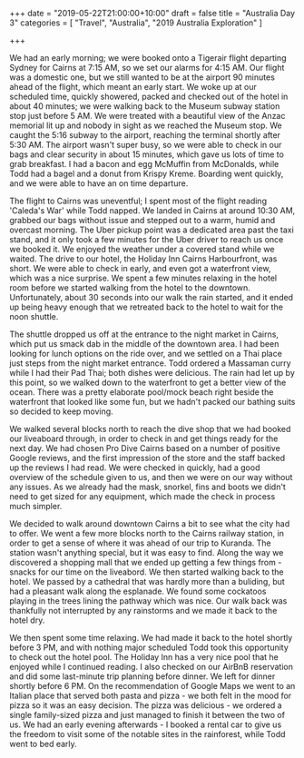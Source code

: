 +++
date = "2019-05-22T21:00:00+10:00"
draft = false
title = "Australia Day 3"
categories = [ "Travel", "Australia", "2019 Australia Exploration" ]

+++

We had an early morning; we were booked onto a Tigerair flight departing Sydney for Cairns at 7:15 AM, so we set our alarms for 4:15 AM. Our flight was a domestic one, but we still wanted to be at the airport 90 minutes ahead of the flight, which meant an early start. We woke up at our scheduled time, quickly showered, packed and checked out of the hotel in about 40 minutes; we were walking back to the Museum subway station stop just before 5 AM. We were treated with a beautiful view of the Anzac memorial lit up and nobody in sight as we reached the Museum stop. We caught the 5:16 subway to the airport, reaching the terminal shortly after 5:30 AM. The airport wasn't super busy, so we were able to check in our bags and clear security in about 15 minutes, which gave us lots of time to grab breakfast. I had a bacon and egg McMuffin from McDonalds, while Todd had a bagel and a donut from Krispy Kreme. Boarding went quickly, and we were able to have an on time departure.

The flight to Cairns was uneventful; I spent most of the flight reading 'Caleda's War' while Todd napped. We landed in Cairns at around 10:30 AM, grabbed our bags without issue and stepped out to a warm, humid and overcast morning. The Uber pickup point was a dedicated area past the taxi stand, and it only took a few minutes for the Uber driver to reach us once we booked it. We enjoyed the weather under a covered stand while we waited. The drive to our hotel, the Holiday Inn Cairns Harbourfront, was short. We were able to check in early, and even got a waterfront view, which was a nice surprise. We spent a few minutes relaxing in the hotel room before we started walking from the hotel to the downtown. Unfortunately, about 30 seconds into our walk the rain started, and it ended up being heavy enough that we retreated back to the hotel to wait for the noon shuttle.

The shuttle dropped us off at the entrance to the night market in Cairns, which put us smack dab in the middle of the downtown area. I had been looking for lunch options on the ride over, and we settled on a Thai place just steps from the night market entrance. Todd ordered a Massaman curry while I had their Pad Thai; both dishes were delicious. The rain had let up by this point, so we walked down to the waterfront to get a better view of the ocean. There was a pretty elaborate pool/mock beach right beside the waterfront that looked like some fun, but we hadn't packed our bathing suits so decided to keep moving.

We walked several blocks north to reach the dive shop that we had booked our liveaboard through, in order to check in and get things ready for the next day. We had chosen Pro Dive Cairns based on a number of positive Google reviews, and the first impression of the store and the staff backed up the reviews I had read. We were checked in quickly, had a good overview of the schedule given to us, and then we were on our way without any issues. As we already had the mask, snorkel, fins and boots we didn't need to get sized for any equipment, which made the check in process much simpler.

We decided to walk around downtown Cairns a bit to see what the city had to offer. We went a few more blocks north to the Cairns railway station, in order to get a sense of where it was ahead of our trip to Kuranda. The station wasn't anything special, but it was easy to find. Along the way we discovered a shopping mall that we ended up getting a few things from - snacks for our time on the liveabord. We then started walking back to the hotel. We passed by a cathedral that was hardly more than a buliding, but had a pleasant walk along the esplanade. We found some cockatoos playing in the trees lining the pathway which was nice. Our walk back was thankfully not interrupted by any rainstorms and we made it back to the hotel dry.

We then spent some time relaxing. We had made it back to the hotel shortly before 3 PM, and with nothing major scheduled Todd took this opportunity to check out the hotel pool. The Holiday Inn has a very nice pool that he enjoyed while I continued reading. I also checked on our AirBnB reservation and did some last-minute trip planning before dinner. We left for dinner shortly before 6 PM. On the recommendation of Google Maps we went to an Italian place that served both pasta and pizza - we both felt in the mood for pizza so it was an easy decision. The pizza was delicious - we ordered a single family-sized pizza and just managed to finish it between the two of us. We had an early evening afterwards - I booked a rental car to give us the freedom to visit some of the notable sites in the rainforest, while Todd went to bed early.

